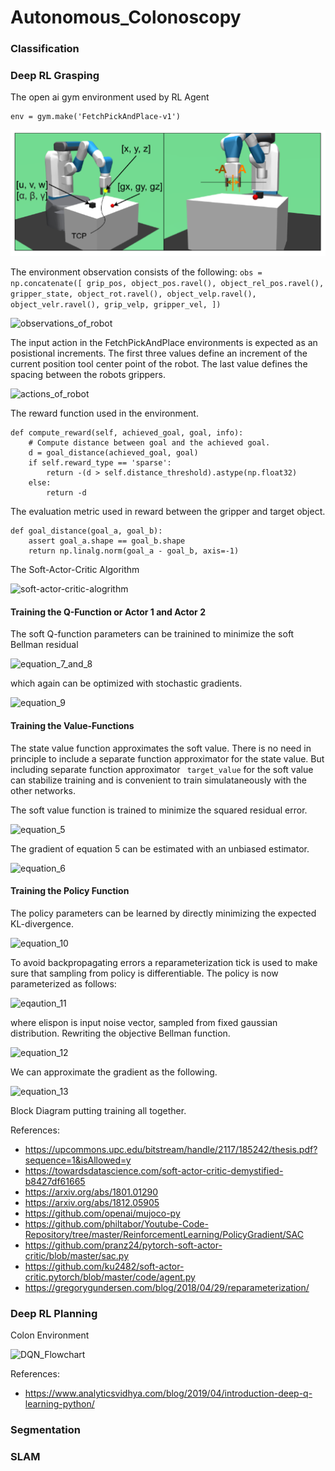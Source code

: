 # Autonomous_Colonoscopy

### Classification ###

### Deep RL Grasping ###

The open ai gym environment used by RL Agent
```
env = gym.make('FetchPickAndPlace-v1')
```
![grasping_robot](/ColonscopyRobot-main/docs/grasping/axes_of_robot.png)

The environment observation consists of the following:
```obs = np.concatenate([ grip_pos, object_pos.ravel(), object_rel_pos.ravel(), gripper_state, object_rot.ravel(), object_velp.ravel(), object_velr.ravel(), grip_velp, gripper_vel, ])```

![observations_of_robot](/ColonscopyRobot-main/docs/grasping/observations_of_grasping_robot.png)

The input action in the FetchPickAndPlace environments is expected as an posistional increments. The first three values define an increment of the current position tool center point of the robot. The last value defines the spacing between the robots grippers.

![actions_of_robot](/ColonscopyRobot-main/docs/grasping/action_space_grasping.png)

The reward function used in the environment.
```
def compute_reward(self, achieved_goal, goal, info):
    # Compute distance between goal and the achieved goal.
    d = goal_distance(achieved_goal, goal)
    if self.reward_type == 'sparse':
        return -(d > self.distance_threshold).astype(np.float32)
    else:
        return -d
```

The evaluation metric used in reward between the gripper and target object.
```
def goal_distance(goal_a, goal_b):
    assert goal_a.shape == goal_b.shape
    return np.linalg.norm(goal_a - goal_b, axis=-1)
```

The Soft-Actor-Critic Algorithm

![soft-actor-critic-alogrithm](/ColonscopyRobot-main/docs/grasping/soft-actor-critic-algorithm.jpg)


#### Training the Q-Function or Actor 1 and Actor 2 ####

The soft Q-function parameters can be trainined to minimize the soft Bellman residual

![equation_7_and_8](/ColonscopyRobot-main/docs/grasping/equation1.jpg)

which again can be optimized with stochastic gradients.

![equation_9](/ColonscopyRobot-main/docs/grasping/equation2.jpg)

#### Training the Value-Functions ####

The state value function approximates the soft value. There is no need in principle to include a separate function approximator for the state value. But including separate function approximator ``` target_value``` for the soft value can stabilize training and is convenient to train simulataneously with the other networks.

The soft value function is trained to minimize the squared residual error.

![equation_5](/ColonscopyRobot-main/docs/grasping/equation3.jpg)

The gradient of equation 5 can be estimated with an unbiased estimator.

![equation_6](/ColonscopyRobot-main/docs/grasping/equation4.jpg)

#### Training the Policy Function ####

The policy parameters can be learned by directly minimizing the expected KL-divergence.

![equation_10](/ColonscopyRobot-main/docs/grasping/equation5.jpg)

To avoid backpropagating errors a reparameterization tick is used to make sure that sampling from policy is differentiable. The policy is now parameterized as follows:

![eqaution_11](/ColonscopyRobot-main/docs/grasping/equation6.jpg)

where elispon is input noise vector, sampled from fixed gaussian distribution. Rewriting the objective Bellman function.

![equation_12](/ColonscopyRobot-main/docs/grasping/equation7.jpg)

We can approximate the gradient as the following.

![equation_13]('/ColonscopyRobot-main/docs/grasping/equation8.jpg')

Block Diagram putting training all together.


References:
- https://upcommons.upc.edu/bitstream/handle/2117/185242/thesis.pdf?sequence=1&isAllowed=y
- https://towardsdatascience.com/soft-actor-critic-demystified-b8427df61665
- https://arxiv.org/abs/1801.01290
- https://arxiv.org/abs/1812.05905
- https://github.com/openai/mujoco-py
- https://github.com/philtabor/Youtube-Code-Repository/tree/master/ReinforcementLearning/PolicyGradient/SAC
- https://github.com/pranz24/pytorch-soft-actor-critic/blob/master/sac.py
- https://github.com/ku2482/soft-actor-critic.pytorch/blob/master/code/agent.py
- https://gregorygundersen.com/blog/2018/04/29/reparameterization/


### Deep RL Planning ###

Colon Environment 

![DQN_Flowchart]('/ColonscopyRobot-main/docs/planning/program_flow_chart.png)

References:
- https://www.analyticsvidhya.com/blog/2019/04/introduction-deep-q-learning-python/


### Segmentation ###

### SLAM ###
